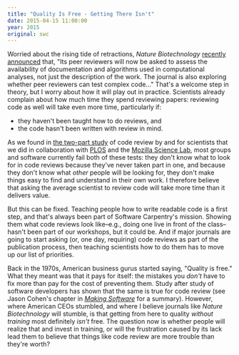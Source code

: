 ```yaml
---
title: "Quality Is Free - Getting There Isn't"
date: 2015-04-15 11:00:00
year: 2015
original: swc
---
```

<p>
  Worried about the rising tide of retractions,
  <em>Nature Biotechnology</em>
  <a href="http://www.nature.com/news/rule-rewrite-aims-to-clean-up-scientific-software-1.17323">recently announced</a> that,
  "Its peer reviewers will now be asked to assess the availability of documentation and algorithms used in computational analyses,
  not just the description of the work.
  The journal is also exploring whether peer reviewers can test complex code..."
  That's a welcome step in theory,
  but I worry about how it will play out in practice.
  Scientists already complain about how much time they spend reviewing papers:
  reviewing code as well will take even more time,
  particularly if:
</p>
<ul>
  <li>
    they haven't been taught how to do reviews, and
  </li>
  <li>
    the code hasn't been written with review in mind.
  </li>
</ul>
<p>
  As we found in <a href="http://arxiv.org/abs/1407.5648">the two-part study</a>
  of code review by and for scientists
  that we did in collaboration with <a href="https://www.plos.org/">PLOS</a> and
  the <a href="http://www.mozillascience.org/code-review-for-science-what-we-learned/">Mozilla Science Lab</a>,
  most groups and software currently fail both of these tests:
  they don't know what to look for in code reviews because they've never taken part in one,
  and because they don't know what <em>other</em> people will be looking for,
  they don't make things easy to find and understand in their own work.
  I therefore believe that asking the average scientist to review code will take more time than it delivers value.
</p>
<p>
  But this can be fixed.
  Teaching people how to write readable code is a first step,
  and that's always been part of Software Carpentry's mission.
  Showing them what code reviews look like–e.g., doing one live in front of the class–hasn't been part of our workshops,
  but it could be.
  And if major journals are going to start asking (or, one day, requiring) code reviews as part of the publication process,
  then teaching scientists how to do them has to move up our list of priorities.
</p>
<p>
  Back in the 1970s,
  American business gurus started saying, "Quality is free."
  What they meant was that it pays for itself:
  the mistakes you <em>don't</em> have to fix
  more than pay for the cost of preventing them.
  Study after study of software developers has shown that the same is true for code review
  (see Jason Cohen's chapter in <a href="http://www.amazon.com/Making-Software-Really-Works-Believe/dp/0596808321/"><em>Making Software</em></a>
  for a summary).
  However,
  where American CEOs stumbled,
  and where I believe journals like <em>Nature Biotechnology</em> will stumble,
  is that getting from here to quality
  <em>without training</em> most definitely <em>isn't</em> free.
  The question now is whether people will realize that and invest in training,
  or will the frustration caused by its lack lead them to believe
  that things like code review are more trouble than they're worth?
</p>
